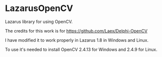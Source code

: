 # LazarusOpenCV

Lazarus library for using OpenCV.

The credits for this work is for https://github.com/Laex/Delphi-OpenCV

I have modified it to work properly in Lazarus 1.8 in Windows and Linux.

To use it's needed to install OpenCV 2.4.13 for Windows and 2.4.9 for Linux.

